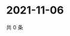 # 2021-11-06

共 0 条

<!-- BEGIN WEIBO -->
<!-- 最后更新时间 Sat Nov 06 2021 08:28:33 GMT+0800 (China Standard Time) -->

<!-- END WEIBO -->
